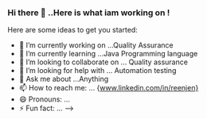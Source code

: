 ### Hi there 👋 ..Here is what iam working on !



Here are some ideas to get you started:

- 🔭 I’m currently working on ...Quality Assurance  
- 🌱 I’m currently learning ...Java Programming language  
- 👯 I’m looking to collaborate on ... Quality assurance      
- 🤔 I’m looking for help with ... Automation testing
- 💬 Ask me about ...Anything 
- 📫 How to reach me: ... {www.linkedin.com/in/reenjen}
- 😄 Pronouns: ...
- ⚡ Fun fact: ...
-->
